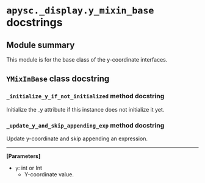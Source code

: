 # `apysc._display.y_mixin_base` docstrings

## Module summary

This module is for the base class of the y-coordinate interfaces.

## `YMixInBase` class docstring

### `_initialize_y_if_not_initialized` method docstring

Initialize the _y attribute if this instance does not initialize it yet.

### `_update_y_and_skip_appending_exp` method docstring

Update y-coordinate and skip appending an expression.<hr>

**[Parameters]**

- `y`: int or Int
  - Y-coordinate value.